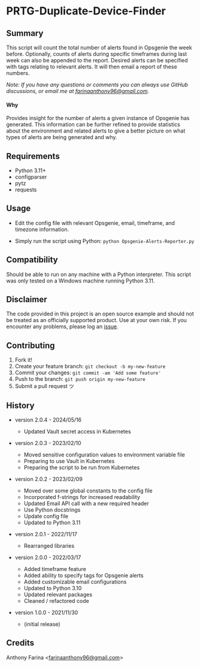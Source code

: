 # PRTG-Duplicate-Device-Finder

## Summary
This script will count the total number of alerts found in Opsgenie the week before. Optionally, counts of alerts during specific timeframes during last week can also be appended to the report. Desired alerts can be specified with tags relating to relevant alerts. 
It will then email a report of these numbers.

_Note: If you have any questions or comments you can always use GitHub
discussions, or email me at farinaanthony96@gmail.com._

#### Why
Provides insight for the number of alerts a given instance of Opsgenie has 
generated. This information can be further refined to provide statistics about 
the environment and related alerts to give a better picture on what types of 
alerts are being generated and why.

## Requirements
- Python 3.11+
- configparser
- pytz
- requests

## Usage
- Edit the config file with relevant Opsgenie, email, timeframe, and timezone information.

- Simply run the script using Python:
  `python Opsgenie-Alerts-Reporter.py`

## Compatibility
Should be able to run on any machine with a Python interpreter. This script
was only tested on a Windows machine running Python 3.11.

## Disclaimer
The code provided in this project is an open source example and should not
be treated as an officially supported product. Use at your own risk. If you
encounter any problems, please log an
[issue](https://github.com/CC-Digital-Innovation/Opsgenie-Alerts-Reporter/issues).

## Contributing
1. Fork it!
2. Create your feature branch: `git checkout -b my-new-feature`
3. Commit your changes: `git commit -am 'Add some feature'`
4. Push to the branch: `git push origin my-new-feature`
5. Submit a pull request ツ

## History
-  version 2.0.4 - 2024/05/16
    - Updated Vault secret access in Kubernetes


-  version 2.0.3 - 2023/02/10
    - Moved sensitive configuration values to environment variable file
    - Preparing to use Vault in Kubernetes
    - Preparing the script to be run from Kubernetes

-  version 2.0.2 - 2023/02/09
    - Moved over some global constants to the config file
    - Incorporated f-strings for increased readability
    - Updated Email API call with a new required header
    - Use Python docstrings
    - Update config file
    - Updated to Python 3.11

-  version 2.0.1 - 2022/11/17
    - Rearranged libraries

-  version 2.0.0 - 2022/03/17
    - Added timeframe feature
    - Added ability to specify tags for Opsgenie alerts
    - Added customizable email configurations
    - Updated to Python 3.10
    - Updated relevant packages
    - Cleaned / refactored code

-  version 1.0.0 - 2021/11/30
    - (initial release)

## Credits
Anthony Farina <<farinaanthony96@gmail.com>>
